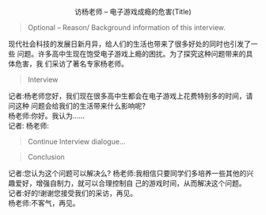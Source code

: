 <p align="center">访杨老师 – 电子游戏成瘾的危害(Title)</p>

> Optional – Reason/ Background information of this interview.

现代社会科技的发展日新月异，给人们的生活也带来了很多好处的同时也引发了一些
问题。许多高中生现在饱受电子游戏上瘾的困扰。为了探究这种问题带来的具体危害，我
们采访了著名专家杨老师。

> Interview

记者:杨老师您好，我们现在很多高中生都会在电子游戏上花费特别多的时间，请问这种 问题会给我们的生活带来什么影响呢?  
杨老师:你好。我认为......  
记者:
杨老师:

> Continue Interview dialogue...

> Conclusion

记者:您认为这个问题可以解决么?
杨老师:我相信只要同学们多培养一些其他的兴趣爱好，增强自制力，就可以合理控制自 己的游戏时间，从而解决这个问题。  
记者:好的!谢谢您接受我们的采访，再见。  
杨老师:不客气，再见。
